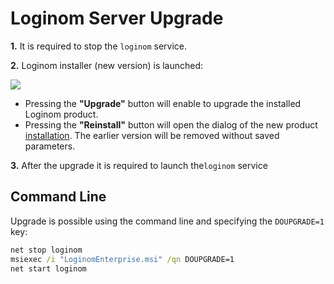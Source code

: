 # Loginom Server Upgrade

**1.** It is required to stop the `loginom` service.

**2.** Loginom installer (new version) is launched:

![](..\images\server_msi_upgrade.png)

* Pressing the **"Upgrade"** button will enable to upgrade the installed Loginom product.
* Pressing the **"Reinstall"** button will open the dialog of the new product [installation](./setup.md). The earlier version will be removed without saved parameters.

**3.** After the upgrade it is required to launch the`loginom` service

## Command Line

Upgrade is possible using the command line and specifying the `DOUPGRADE=1` key:

```cmd
net stop loginom
msiexec /i "LoginomEnterprise.msi" /qn DOUPGRADE=1
net start loginom
```
